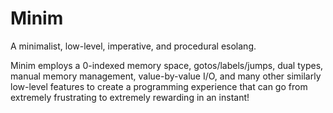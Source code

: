 # Minim
A minimalist, low-level, imperative, and procedural esolang.

Minim employs a 0-indexed memory space, gotos/labels/jumps, dual types, manual memory management, value-by-value I/O, and many other similarly low-level features to create a programming experience that can go from extremely frustrating to extremely rewarding in an instant!

